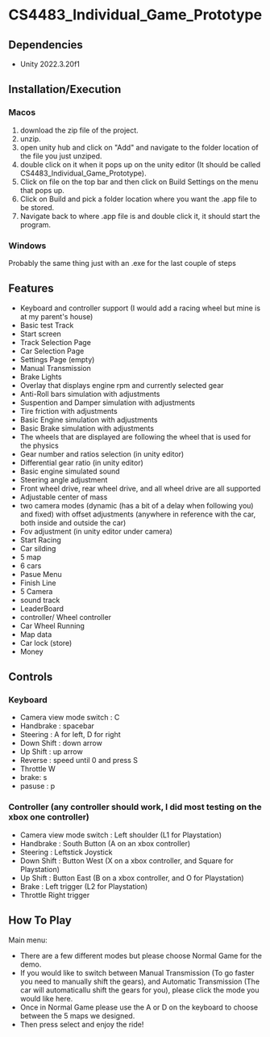 # CS4483_Individual_Game_Prototype

## Dependencies
- Unity 2022.3.20f1

## Installation/Execution
### Macos
1. download the zip file of the project.
2. unzip.
3. open unity hub and click on "Add" and navigate to the folder location of the file you just unziped.
4. double click on it when it pops up on the unity editor (It should be called CS4483_Individual_Game_Prototype).
5. Click on file on the top bar and then click on Build Settings on the menu that pops up.
6. Click on Build and pick a folder location where you want the .app file to be stored.
7. Navigate back to where .app file is and double click it, it should start the program.

### Windows
Probably the same thing just with an .exe for the last couple of steps

## Features
- Keyboard and controller support (I would add a racing wheel but mine is at my parent's house)
- Basic test Track
- Start screen
- Track Selection Page
- Car Selection Page
- Settings Page (empty)
- Manual Transmission 
- Brake Lights
- Overlay that displays engine rpm and currently selected gear
- Anti-Roll bars simulation with adjustments
- Suspention and Damper simulation with adjustments
- Tire friction with adjustments 
- Basic Engine simulation with adjustments
- Basic Brake simulation with adjustments
- The wheels that are displayed are following the wheel that is used for the physics
- Gear number and ratios selection (in unity editor)
- Differential gear ratio (in unity editor)
- Basic engine simulated sound
- Steering angle adjustment 
- Front wheel drive, rear wheel drive, and all wheel drive are all supported
- Adjustable center of mass 
- two camera modes (dynamic (has a bit of a delay when following you) and fixed) with offset adjustments (anywhere in reference with the car, both inside and outside the car)
- Fov adjustment (in unity editor under camera)
- Start Racing
- Car silding
- 5 map
- 6 cars
- Pasue Menu
- Finish Line
- 5 Camera
- sound track
- LeaderBoard
- controller/ Wheel controller
- Car Wheel Running
- Map data
- Car lock (store)
- Money

## Controls
### Keyboard
- Camera view mode switch : C
- Handbrake : spacebar
- Steering : A for left, D for right
- Down Shift : down arrow
- Up Shift : up arrow
- Reverse : speed until 0 and press S
- Throttle W
- brake: s
- pasuse : p
### Controller (any controller should work, I did most testing on the xbox one controller)
- Camera view mode switch : Left shoulder (L1 for Playstation)
- Handbrake : South Button (A on an xbox controller)
- Steering : Leftstick Joystick
- Down Shift : Button West (X on a xbox controller, and Square for Playstation)
- Up Shift : Button East (B on a xbox controller, and O for Playstation)
- Brake : Left trigger (L2 for Playstation)
- Throttle Right trigger

## How To Play
Main menu: 
- There are a few different modes but please choose Normal Game for the demo.
- If you would like to switch between Manual Transmission (To go faster you need to manually shift the gears), and Automatic Transmission (The car will automaticallu shift the gears for you), please click the mode you would like here.
- Once in Normal Game please use the A or D on the keyboard to choose between the 5 maps we designed.
- Then press select and enjoy the ride!




